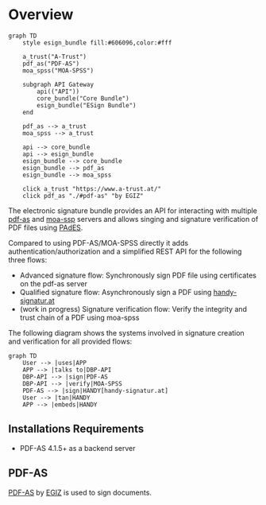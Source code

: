 # Overview

```mermaid
graph TD
    style esign_bundle fill:#606096,color:#fff

    a_trust("A-Trust")
    pdf_as("PDF-AS")
    moa_spss("MOA-SPSS")

    subgraph API Gateway
        api(("API"))
        core_bundle("Core Bundle")
        esign_bundle("ESign Bundle")
    end

    pdf_as --> a_trust
    moa_spss --> a_trust

    api --> core_bundle
    api --> esign_bundle
    esign_bundle --> core_bundle
    esign_bundle --> pdf_as
    esign_bundle --> moa_spss

    click a_trust "https://www.a-trust.at/"
    click pdf_as "./#pdf-as" "by EGIZ"
```

The electronic signature bundle provides an API for interacting with multiple [pdf-as](https://www.egiz.gv.at/en/schwerpunkte/16-pdf-as) and [moa-ssp](https://www.egiz.gv.at/en/schwerpunkte/13-moaspssid) servers and allows singing and signature verification of PDF files using [PAdES](https://en.wikipedia.org/wiki/PAdES).

Compared to using PDF-AS/MOA-SPSS directly it adds authentication/authorization
and a simplified REST API for the following three flows:

* Advanced signature flow: Synchronously sign PDF file using certificates on the pdf-as server
* Qualified signature flow: Asynchronously sign a PDF using [handy-signatur.at](https://www.handy-signatur.at)
* (work in progress) Signature verification flow: Verify the integrity and trust chain of a PDF using moa-spss

The following diagram shows the systems involved in signature creation and verification for all provided flows:

```mermaid
graph TD
    User --> |uses|APP
    APP --> |talks to|DBP-API
    DBP-API --> |sign|PDF-AS
    DBP-API --> |verify|MOA-SPSS
    PDF-AS --> |sign|HANDY[handy-signatur.at]
    User --> |tan|HANDY
    APP --> |embeds|HANDY
```

## Installations Requirements

- PDF-AS 4.1.5+ as a backend server

## PDF-AS

[PDF-AS](https://www.egiz.gv.at/en/schwerpunkte/16-pdf-as) by [EGIZ](https://www.egiz.gv.at/en/)
is used to sign documents.